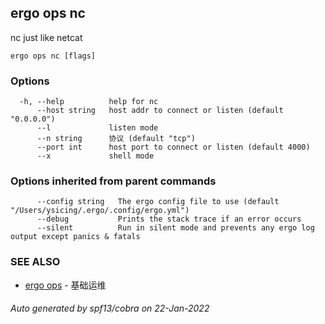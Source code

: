## ergo ops nc

nc just like netcat

```
ergo ops nc [flags]
```

### Options

```
  -h, --help          help for nc
      --host string   host addr to connect or listen (default "0.0.0.0")
      --l             listen mode
      --n string      协议 (default "tcp")
      --port int      host port to connect or listen (default 4000)
      --x             shell mode
```

### Options inherited from parent commands

```
      --config string   The ergo config file to use (default "/Users/ysicing/.ergo/.config/ergo.yml")
      --debug           Prints the stack trace if an error occurs
      --silent          Run in silent mode and prevents any ergo log output except panics & fatals
```

### SEE ALSO

* [ergo ops](ergo_ops.md)	 - 基础运维

###### Auto generated by spf13/cobra on 22-Jan-2022
